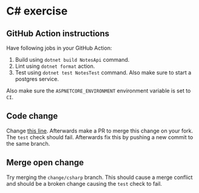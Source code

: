 # C# exercise
## GitHub Action instructions
Have following jobs in your GitHub Action:
1. Build using `dotnet build NotesApi` command.
2. Lint using `dotnet format` action.
3. Test using `dotnet test NotesTest` command. Also make sure to start a postgres service.

Also make sure the `ASPNETCORE_ENVIRONMENT` environment variable is set to `CI`.

## Code change
Change [this line](https://github.com/XDoubleU/git-hub-workshop/blob/0a74bdcfeae419a0b6d3b44a4a2c97dce7ac8205/exercises/Csharp/NotesApi/NotesTests/Tests/NotesControllerTests/Create.cs#L29C12-L29C12).
Afterwards make a PR to merge this change on your fork. The `test` check should fail. Afterwards fix this by pushing a new commit to the same branch.

## Merge open change
Try merging the `change/csharp` branch. This should cause a merge conflict and should be a broken change causing the `test` check to fail.

